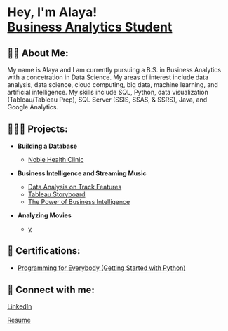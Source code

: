 <h1>Hey, I'm Alaya! <br/><a>
    <a href="https://www.linkedin.com/in/alayasirigiri/">Business Analytics Student</a>
<!--<a Concetration in Data Science</a>-->
    
<h2>👩🏾 About Me:</h2>
My name is Alaya and I am currently pursuing a B.S. in Business Analytics with a concetration in Data Science. My areas of interest include data analysis, data science, cloud computing, big data, machine learning, and artificial intelligence. My skills include SQL, Python, data visualization (Tableau/Tableau Prep), SQL Server (SSIS, SSAS, & SSRS), Java, and Google Analytics. 
    
    
<h2>👩🏾‍💻 Projects:</h2>

- <b>Building a Database</b>
    - [Noble Health Clinic](https://github.com/alayasiri/ClinicDatabase)
    
- <b>Business Intelligence and Streaming Music</b>
    - [Data Analysis on Track Features](https://github.com/alayasiri/bi-music)
    - [Tableau Storyboard](https://github.com/alayasiri/bi-music/blob/main/spotify%20tableau.twbx)
    - [The Power of Business Intelligence](https://www.linkedin.com/pulse/unlocking-power-business-intelligence-alaya-sirigiri)


- <b>Analyzing Movies</b>
    - [y]()
 

<h2> 📄 Certifications:</h2>
    
  - [Programming for Everybody (Getting Started with Python)](www.coursera.org/verify/TFH5Z2ZDXP6A)
  
  
<h2> 🤳 Connect with me:</h2>

<a href="https://www.linkedin.com/in/alayasirigiri/">LinkedIn<br/></a>

<a href="https://github.com/alayasiri/Resume/blob/main/resume.pdf">Resume</a>

  
<!--
**joshmadakor1/joshmadakor1** is a ✨ _special_ ✨ repository because its `README.md` (this file) appears on your GitHub profile.

Here are some ideas to get you started:

[<img align="left" alt="AlayaSirigiri | LinkedIn" width="22px" src="https://cdn.jsdelivr.net/npm/simple-icons@v3/icons/linkedin.svg" />][linkedin]

[linkedin]: https://www.linkedin.com/in/alayasirigiri/

- 🔭 I’m currently working on ...
- 🌱 I’m currently learning ...
- 👯 I’m looking to collaborate on ...
- 🤔 I’m looking for help with ...
- 💬 Ask me about ...
- 📫 How to reach me: ...
- 😄 Pronouns: ...
- ⚡ Fun fact: ...
-->
